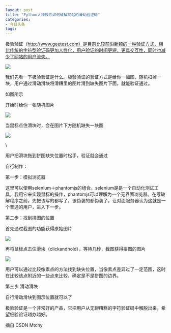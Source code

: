 ```yaml
---
layout: post
title: "Python大神教你如何破解网站的滑动验证码"
categories:
- 今日头条
tags:
---
```

极验验证（http://www.geetest.com）是目前比较前沿新颖的一种验证方式，相比传统的字符型验证码更加人性化，用户验证的时间更短，更具交互性，同时也减少了网站的用户流失。

![](http://p3.pstatp.com/large/159f000089a65cce1ebf)

我们先看一下极验验证是什么。极验验证的验证方式是给你一幅图，随机扣掉一块，用户通过滑动滑块将滑糟里的图片滑到缺失图片下面，就能验证通过。

如图所示

开始时给你一张随机图片

![](http://p1.pstatp.com/large/15a1000088bdc035a2cf)

当鼠标点住滑块时，会在图片下方随机缺失一块图

![](http://p3.pstatp.com/large/15a1000088bc134a9bea)

\

用户把滑块拖到拼图缺失位置时松手，验证就会通过

自行制作：

第一步：模拟浏览器

这里可以使用selenium＋phantomjs的组合。selenium是是一个自动化测试工具，我用它来实现鼠标的操作，phantomjs可以理解为一个无界面浏览器。在写破解程序之前，先把该写的都写了，该伪装的都伪装了，让对面服务器认为这就是一个普通的用户，进入下一步。

第二步：找到拼图的位置

首先通过截图的功能获得原始图片

![](http://p3.pstatp.com/large/15320006475d9dd87efd)

再将鼠标点击住滑块（clickandhold），等待几秒，截图获得拼图的图片

![](http://p1.pstatp.com/large/153200064848d14e70fc)

用户可以通过比较像素点的方法找到缺失位置，当像素点差异过了一定范围，这时在比较该点附近的一些点来比较，确定是不是拼图的边界。

第三步 滑动滑块

自行滑动滑块到图示位置就可以了

极验验证是一个非常好的产品，它把用户从无聊糟糕的字符验证码中解脱出来，希望极验验证越办越好。

摘自 CSDN Mtchy